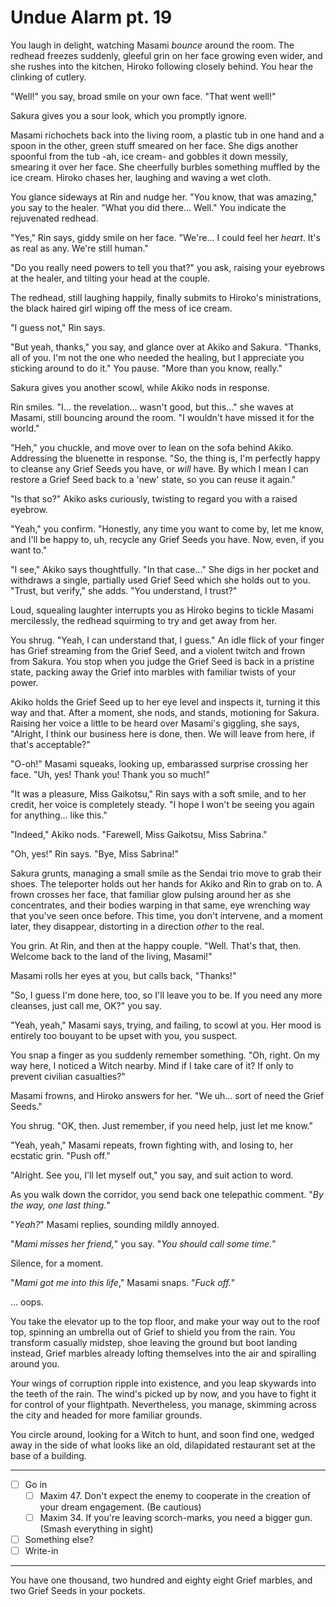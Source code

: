 # Undue Alarm pt. 19

You laugh in delight, watching Masami *bounce* around the room. The redhead freezes suddenly, gleeful grin on her face growing even wider, and she rushes into the kitchen, Hiroko following closely behind. You hear the clinking of cutlery.

"Well!" you say, broad smile on your own face. "That went well!"

Sakura gives you a sour look, which you promptly ignore.

Masami richochets back into the living room, a plastic tub in one hand and a spoon in the other, green stuff smeared on her face. She digs another spoonful from the tub -ah, ice cream- and gobbles it down messily, smearing it over her face. She cheerfully burbles something muffled by the ice cream. Hiroko chases her, laughing and waving a wet cloth.

You glance sideways at Rin and nudge her. "You know, that was amazing," you say to the healer. "What you did there... Well." You indicate the rejuvenated redhead.

"Yes," Rin says, giddy smile on her face. "We're... I could feel her *heart*. It's as real as any. We're still human."

"Do you really need powers to tell you that?" you ask, raising your eyebrows at the healer, and tilting your head at the couple.

The redhead, still laughing happily, finally submits to Hiroko's ministrations, the black haired girl wiping off the mess of ice cream.

"I guess not," Rin says.

"But yeah, thanks," you say, and glance over at Akiko and Sakura. "Thanks, all of you. I'm not the one who needed the healing, but I appreciate you sticking around to do it." You pause. "More than you know, really."

Sakura gives you another scowl, while Akiko nods in response.

Rin smiles. "I... the revelation... wasn't good, but this..." she waves at Masami, still bouncing around the room. "I wouldn't have missed it for the world."

"Heh," you chuckle, and move over to lean on the sofa behind Akiko. Addressing the bluenette in response. "So, the thing is, I'm perfectly happy to cleanse any Grief Seeds you have, or *will* have. By which I mean I can restore a Grief Seed back to a 'new' state, so you can reuse it again."

"Is that so?" Akiko asks curiously, twisting to regard you with a raised eyebrow.

"Yeah," you confirm. "Honestly, any time you want to come by, let me know, and I'll be happy to, uh, recycle any Grief Seeds you have. Now, even, if you want to."

"I see," Akiko says thoughtfully. "In that case..." She digs in her pocket and withdraws a single, partially used Grief Seed which she holds out to you. "Trust, but verify," she adds. "You understand, I trust?"

Loud, squealing laughter interrupts you as Hiroko begins to tickle Masami mercilessly, the redhead squirming to try and get away from her.

You shrug. "Yeah, I can understand that, I guess." An idle flick of your finger has Grief streaming from the Grief Seed, and a violent twitch and frown from Sakura. You stop when you judge the Grief Seed is back in a pristine state, packing away the Grief into marbles with familiar twists of your power.

Akiko holds the Grief Seed up to her eye level and inspects it, turning it this way and that. After a moment, she nods, and stands, motioning for Sakura. Raising her voice a little to be heard over Masami's giggling, she says, "Alright, I think our business here is done, then. We will leave from here, if that's acceptable?"

"O-oh!" Masami squeaks, looking up, embarassed surprise crossing her face. "Uh, yes! Thank you! Thank you so much!"

"It was a pleasure, Miss Gaikotsu," Rin says with a soft smile, and to her credit, her voice is completely steady. "I hope I won't be seeing you again for anything... like this."

"Indeed," Akiko nods. "Farewell, Miss Gaikotsu, Miss Sabrina."

"Oh, yes!" Rin says. "Bye, Miss Sabrina!"

Sakura grunts, managing a small smile as the Sendai trio move to grab their shoes. The teleporter holds out her hands for Akiko and Rin to grab on to. A frown crosses her face, that familiar glow pulsing around her as she concentrates, and their bodies warping in that same, eye wrenching way that you've seen once before. This time, you don't intervene, and a moment later, they disappear, distorting in a direction *other* to the real.

You grin. At Rin, and then at the happy couple. "Well. That's that, then. Welcome back to the land of the living, Masami!"

Masami rolls her eyes at you, but calls back, "Thanks!"

"So, I guess I'm done here, too, so I'll leave you to be. If you need any more cleanses, just call me, OK?" you say.

"Yeah, yeah," Masami says, trying, and failing, to scowl at you. Her mood is entirely too bouyant to be upset with you, you suspect.

You snap a finger as you suddenly remember something. "Oh, right. On my way here, I noticed a Witch nearby. Mind if I take care of it? If only to prevent civilian casualties?"

Masami frowns, and Hiroko answers for her. "We uh... sort of need the Grief Seeds."

You shrug. "OK, then. Just remember, if you need help, just let me know."

"Yeah, yeah," Masami repeats, frown fighting with, and losing to, her ecstatic grin. "Push off."

"Alright. See you, I'll let myself out," you say, and suit action to word.

As you walk down the corridor, you send back one telepathic comment. "*By the way, one last thing.*"

"*Yeah?*" Masami replies, sounding mildly annoyed.

"*Mami misses her friend,*" you say. "*You should call some time.*"

Silence, for a moment.

"*Mami got me *into* this life*," Masami snaps. "*Fuck off.*"

... oops.

You take the elevator up to the top floor, and make your way out to the roof top, spinning an umbrella out of Grief to shield you from the rain. You transform casually midstep, shoe leaving the ground but boot landing instead, Grief marbles already lofting themselves into the air and spiralling around you.

Your wings of corruption ripple into existence, and you leap skywards into the teeth of the rain. The wind's picked up by now, and you have to fight it for control of your flightpath. Nevertheless, you manage, skimming across the city and headed for more familiar grounds.

You circle around, looking for a Witch to hunt, and soon find one, wedged away in the side of what looks like an old, dilapidated restaurant set at the base of a building.

---

- [ ] Go in
  - [ ] Maxim 47. Don't expect the enemy to cooperate in the creation of your dream engagement. (Be cautious)
  - [ ] Maxim 34. If you're leaving scorch-marks, you need a bigger gun. (Smash everything in sight)
- [ ] Something else?
- [ ] Write-in

---

You have one thousand, two hundred and eighty eight Grief marbles, and two Grief Seeds in your pockets.
